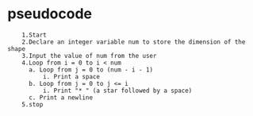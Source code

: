  # pseudocode 
        1.Start
        2.Declare an integer variable num to store the dimension of the shape
        3.Input the value of num from the user
        4.Loop from i = 0 to i < num
          a. Loop from j = 0 to (num - i - 1)
              i. Print a space 
          b. Loop from j = 0 to j <= i
              i. Print "* " (a star followed by a space)
          c. Print a newline
        5.stop     
